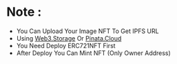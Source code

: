 # Note :
- You Can Upload Your Image NFT To Get IPFS URL
- Using [Web3.Storage](https://web3.storage) Or [Pinata.Cloud](https://www.pinata.cloud/)
- You Need Deploy ERC721NFT First
- After Deploy You Can Mint NFT (Only Owner Address)

